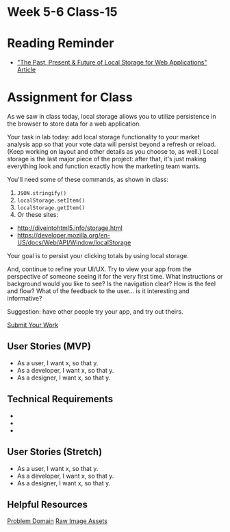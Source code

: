 # Week 5-6 Class-15

# Reading Reminder
* ["The Past, Present & Future of Local Storage for Web Applications" Article](https://canvas.instructure.com/courses/1015286/modules/items/9246729)

# Assignment for Class
As we saw in class today, local storage allows you to utilize persistence in the browser to store data for a web application.

Your task in lab today: add local storage functionality to your market analysis app so that your vote data will persist beyond a refresh or reload. (Keep working on layout and other details as you choose to, as well.) Local storage is the last major piece of the project: after that, it's just making everything look and function exactly how the marketing team wants.

You'll need some of these commands, as shown in class:

1. `JSON.stringify()`
2. `localStorage.setItem()`
3. `localStorage.getItem()`
4. Or these sites:
  - http://diveintohtml5.info/storage.html
  - https://developer.mozilla.org/en-US/docs/Web/API/Window/localStorage

Your goal is to persist your clicking totals by using local storage.

And, continue to refine your UI/UX. Try to view your app from the perspective of someone seeing it for the very first time. What instructions or background would you like to see? Is the navigation clear? How is the feel and flow? What of the feedback to the user... is it interesting and informative?

Suggestion: have other people try your app, and try out theirs.

[Submit Your Work](https://canvas.instructure.com/courses/1015286/modules/items/9246730)

## User Stories (MVP)
 - As a user, I want x, so that y.
 - As a developer, I want x, so that y.
 - As a designer, I want x, so that y.

## Technical Requirements
 -
 -
 -

## User Stories (Stretch)
 - As a user, I want x, so that y.
 - As a developer, I want x, so that y.
 - As a designer, I want x, so that y.

## Helpful Resources
[Problem Domain](../assets/README.md)
[Raw Image Assets](../assets/imgs)
